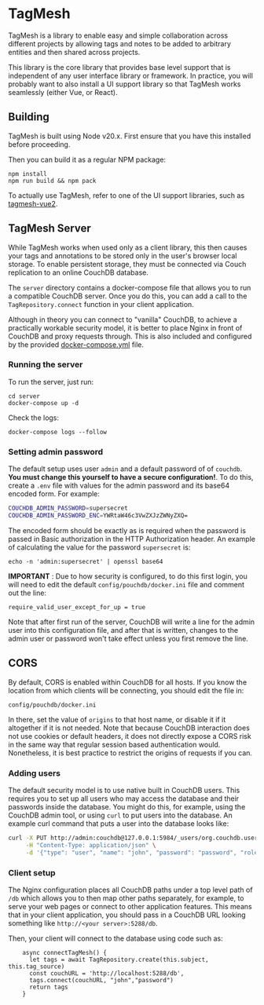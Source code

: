 # TagMesh

TagMesh is a library to enable easy and simple collaboration across
different projects by allowing tags and notes to be added to arbitrary
entities and then shared across projects.

This library is the core library that provides base level support that is
independent of any user interface library or framework. In practice, you will
probably want to also install a UI support library so that TagMesh
works seamlessly (either Vue, or React).

## Building

TagMesh is built using Node v20.x. First ensure that you have this 
installed before proceeding.

Then you can build it as a regular NPM package:

```
npm install
npm run build && npm pack
```

To actually use TagMesh, refer to one of the UI support libraries, such as
[tagmesh-vue2](tagmesh-vue2).

## TagMesh Server

While TagMesh works when used only as a client library, this then causes your
tags and annotations to be stored only in the user's browser local storage. To
enable persistent storage, they must be connected via Couch replication 
to an online CouchDB database.

The `server` directory contains a docker-compose file that allows you to run
a compatible CouchDB server. Once you do this, you can add a call to the
`TagRepository.connect` function in your client application.

Although in theory you can connect to "vanilla" CouchDB, to achieve a
practically workable security model, it is better to place Nginx in front
of CouchDB and proxy requests through. This is also included and configured
by the provided [docker-compose.yml](https://gitlab.com/ssadedin/tagmesh/-/blob/main/server/docker-compose.yml) file.


### Running the server

To run the server, just run:

```
cd server
docker-compose up -d
```

Check the logs:

```
docker-compose logs --follow
```

### Setting admin password

The default setup uses user `admin` and a default password of 
of `couchdb`.  **You must change this yourself to have a 
secure configuration!**. To do this, create a
`.env` file with values for the admin password and its
base64 encoded form. For example:

```bash
COUCHDB_ADMIN_PASSWORD=supersecret
COUCHDB_ADMIN_PASSWORD_ENC=YWRtaW46c3VwZXJzZWNyZXQ=
```

The encoded form should be exactly as is required when the password is passed
in Basic authorization in the HTTP Authorization header. An example of calculating
the value for the password `supersecret` is:

```
echo -n 'admin:supersecret' | openssl base64
```

**IMPORTANT** : Due to how security is configured, to do this first login, 
you will need to edit the default `config/pouchdb/docker.ini` file and comment 
out the line:

```
require_valid_user_except_for_up = true
```

Note that after first run of the server, CouchDB will write a line for the
admin user into this configuration file, and after that is written, changes to the
admin user or password won't take effect unless you first remove the line.

## CORS

By default, CORS is enabled within CouchDB for all hosts. If you know the 
location from which clients will be connecting, you should edit the file in:

```
config/pouchdb/docker.ini
```

In there, set the value of `origins` to that host name, or disable it if it
altogether if it is not needed. Note that because CouchDB interaction does not
use cookies or default headers, it does not directly expose a CORS risk in the
same way that regular session based authentication would. Nonetheless, it is
best practice to restrict the origins of requests if you can.

### Adding users

The default security model is to use native built in CouchDB users. This requires
you to set up all users who may access the database and their passwords
inside the database. You might do this, for example, using the CouchDB admin tool,
or using `curl` to put users into the database. An example curl command that puts
a user into the database looks like:

```bash
curl -X PUT http://admin:couchdb@127.0.0.1:5984/_users/org.couchdb.user:john \
     -H "Content-Type: application/json" \
     -d '{"type": "user", "name": "john", "password": "password", "roles": []}'
```

### Client setup

The Nginx configuration places all CouchDB paths under a top level path of `/db`
which allows you to then map other paths separately, for example, to serve your
web pages or connect to other application features. This means that in your
client application, you should pass in a CouchDB URL looking something like
`http://<your server>:5288/db`.

Then, your client will connect to the database using code such as:

```
    async connectTagMesh() {
      let tags = await TagRepository.create(this.subject, this.tag_source)
      const couchURL = 'http://localhost:5288/db',
      tags.connect(couchURL, "john","password")
      return tags
    }
```

